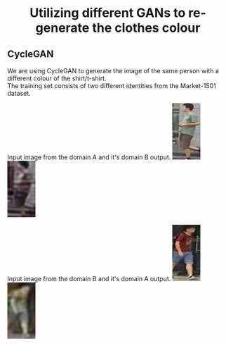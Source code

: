 <h1 align="center"> Utilizing different GANs to re-generate the clothes colour  </h1>

<h2>CycleGAN</h2>

We are using CycleGAN to generate the image of the same person with a different colour of the shirt/t-shirt.   
The training set consists of two different identities from the Market-1501 dataset. 

<!-- /home/dipesh/GAN_for_clothes/CycleGAN/output/A/0005_in.jpg -->
Input image from the domain A and it's domain B output.
![](https://github.com/Dipeshtamboli/GAN_for_clothes/blob/master/CycleGAN/output/A/0005_in.jpg)
![](https://github.com/Dipeshtamboli/GAN_for_clothes/blob/master/CycleGAN/output/A/0005.png)


Input image from the domain B and it's domain A output.
![](https://github.com/Dipeshtamboli/GAN_for_clothes/blob/master/CycleGAN/output/B/0005_in.jpg)
![](https://github.com/Dipeshtamboli/GAN_for_clothes/blob/master/CycleGAN/output/B/0005.png)

